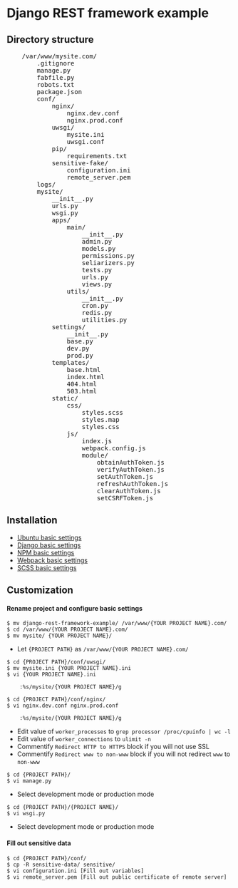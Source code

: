 # Django REST framework example

## Directory structure
	
<pre>
	/var/www/mysite.com/
		.gitignore
		manage.py
		fabfile.py
		robots.txt
		package.json
		conf/
			nginx/
				nginx.dev.conf
				nginx.prod.conf
			uwsgi/
				mysite.ini
				uwsgi.conf
			pip/
				requirements.txt
			sensitive-fake/
				configuration.ini
				remote_server.pem
		logs/
		mysite/
			__init__.py
			urls.py
			wsgi.py
			apps/
				main/
					__init__.py
					admin.py
					models.py
					permissions.py
					seliarizers.py
					tests.py
					urls.py
					views.py
				utils/
					__init__.py
					cron.py
					redis.py
					utilities.py
			settings/
				__init__.py
				base.py
				dev.py
				prod.py
			templates/
				base.html
				index.html
				404.html
				503.html
			static/
				css/
					styles.scss
					styles.map
					styles.css
				js/
					index.js
					webpack.config.js
					module/
						obtainAuthToken.js
						verifyAuthToken.js
						setAuthToken.js
						refreshAuthToken.js
						clearAuthToken.js
						setCSRFToken.js
</pre>


## Installation

- <a href="https://github.com/ukjin1192/web-stack-wiki-and-snippets/tree/master/ubuntu-basic-settings" target="_blank">Ubuntu basic settings</a>
- <a href="https://github.com/ukjin1192/web-stack-wiki-and-snippets/tree/master/django-basic-settings" target="_blank">Django basic settings</a>
- <a href="https://github.com/ukjin1192/web-stack-wiki-and-snippets/blob/master/utilities-wiki-and-snippets/manage-package-with-npm.md" target="_blank">NPM basic settings</a>
- <a href="https://github.com/ukjin1192/web-stack-wiki-and-snippets/blob/master/utilities-wiki-and-snippets/use-webpack-as-module-bundler.md" target="_blank">Webpack basic settings</a>
- <a href="https://github.com/ukjin1192/web-stack-wiki-and-snippets/blob/master/utilities-wiki-and-snippets/use-sass-for-stylesheet.md" target="_blank">SCSS basic settings</a>


## Customization

#### Rename project and configure basic settings

~~~~
$ mv django-rest-framework-example/ /var/www/{YOUR PROJECT NAME}.com/
$ cd /var/www/{YOUR PROJECT NAME}.com/
$ mv mysite/ {YOUR PROJECT NAME}/
~~~~

- Let `{PROJECT PATH}` as `/var/www/{YOUR PROJECT NAME}.com/`

~~~~
$ cd {PROJECT PATH}/conf/uwsgi/
$ mv mysite.ini {YOUR PROJECT NAME}.ini
$ vi {YOUR PROJECT NAME}.ini

	:%s/mysite/{YOUR PROJECT NAME}/g

$ cd {PROJECT PATH}/conf/nginx/
$ vi nginx.dev.conf nginx.prod.conf

	:%s/mysite/{YOUR PROJECT NAME}/g
~~~~

-	Edit value of `worker_processes` to `grep processor /proc/cpuinfo | wc -l`
-	Edit value of `worker_connections` to `ulimit -n`
-	Commentify `Redirect HTTP to HTTPS` block if you will not use SSL
-	Commentify `Redirect www to non-www` block if you will not redirect `www` to `non-www`

~~~~
$ cd {PROJECT PATH}/
$ vi manage.py
~~~~

- Select development mode or production mode

~~~~
$ cd {PROJECT PATH}/{PROJECT NAME}/
$ vi wsgi.py
~~~~

- Select development mode or production mode

#### Fill out sensitive data

~~~~
$ cd {PROJECT PATH}/conf/
$ cp -R sensitive-data/ sensitive/
$ vi configuration.ini [Fill out variables]
$ vi remote_server.pem [Fill out public certificate of remote server]
~~~~

